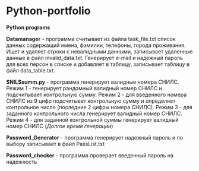 # Python-portfolio
**Python programs**

**Datamanager** - программа считывает из файла task_file.txt список данных содержащий имена, фамилии, телефоны, города проживания. Ищет и удаляет строки с невалидными данными, записывает удаленные данные в файл invalid_data.txt. Генерирует e-mail и надежный пароль для всех персон в списке и добавляет в таблицу, записывает таблицу в файл data_table.txt. 

**SNILSsumm.py** - программа генерирует валидные номера СНИЛС. Режим 1 - генерирует рандомный валидный номер СНИЛС и подсчитывает контрольную сумму. Режим 2 - для введенного номера СНИЛС из 9 цифр подсчитывет контрольную сумму и определяет контрольное число (последние 2 цифры номера СНИЛС). Режим 3 - для заданного контрольного числа генерирует валидный номер СНИЛС. Режим 4 - для заданной контрольной суммы генерирует валидный номер СНИЛС (*Долгое время генерации*)

**Password_Generator** - программа генерирует надежный пароль и по выбору записывает в файл PassList.txt

**Password_checker** - программа проверает введенный пароль на надежность
